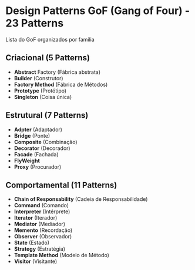 # Design Patterns GoF (Gang of Four) - 23 Patterns

Lista do GoF organizados por família

## Criacional (5 Patterns)

- **Abstract** Factory (Fábrica abstrata)
- **Builder** (Construtor)
- **Factory Method** (Fábrica de Métodos)
- **Prototype** (Protótipo)
- **Singleton** (Coisa única)

## Estrutural (7 Patterns)

- **Adpter** (Adaptador)
- **Bridge** (Ponte)
- **Composite** (Combinação)
- **Decorator** (Decorador)
- **Facade** (Fachada)
- **FlyWeight**
- **Proxy** (Procurador)

## Comportamental (11 Patterns)

- **Chain of Responsability** (Cadeia de Responsabilidade)
- **Command** (Comando)
- **Interpreter** (Intérprete)
- **Iterator** (Iterador)
- **Mediator** (Mediador)
- **Memento** (Recordação)
- **Observer** (Observador)
- **State** (Estado)
- **Strategy** (Estratégia)
- **Template Method** (Modelo de Método)
- **Visitor** (Visitante)